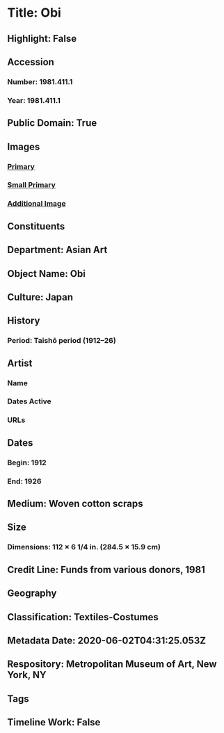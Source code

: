 # Title: Obi
## Highlight: False
## Accession
### Number: 1981.411.1
### Year: 1981.411.1
## Public Domain: True
## Images
### [Primary](https://images.metmuseum.org/CRDImages/as/original/DP330594.jpg)
### [Small Primary](https://images.metmuseum.org/CRDImages/as/web-large/DP330594.jpg)
### [Additional Image](https://images.metmuseum.org/CRDImages/as/original/DP330599.jpg)
## Constituents
## Department: Asian Art
## Object Name: Obi
## Culture: Japan
## History
### Period: Taishō period (1912–26)
## Artist
### Name
### Dates Active
### URLs
## Dates
### Begin: 1912
### End: 1926
## Medium: Woven cotton scraps
## Size
### Dimensions: 112 × 6 1/4 in. (284.5 × 15.9 cm)
## Credit Line: Funds from various donors, 1981
## Geography
## Classification: Textiles-Costumes
## Metadata Date: 2020-06-02T04:31:25.053Z
## Respository: Metropolitan Museum of Art, New York, NY
## Tags
## Timeline Work: False